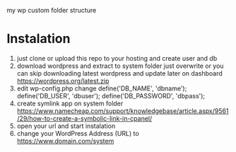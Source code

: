 my wp custom folder structure

# Instalation

1. just clone or upload this repo to your hosting and create user and db
2. download wordpress and extract to system folder just overwrite or you can skip downloading latest wordpress and update later on dashboard
   https://wordpress.org/latest.zip
3. edit wp-config.php change
   define('DB_NAME', 'dbname');
   define('DB_USER', 'dbuser');
   define('DB_PASSWORD', 'dbpass');
4. create symlink app on system folder https://www.namecheap.com/support/knowledgebase/article.aspx/9561/29/how-to-create-a-symbolic-link-in-cpanel/
5. open your url and start instalation
6. change your WordPress Address (URL) to https://www.domain.com/system
